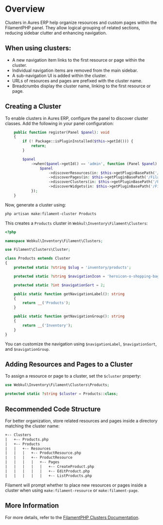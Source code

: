 # Overview

Clusters in Aures ERP help organize resources and custom pages within the FilamentPHP panel. They allow logical grouping of related sections, reducing sidebar clutter and enhancing navigation.

## When using clusters:

- A new navigation item links to the first resource or page within the cluster.
- Individual navigation items are removed from the main sidebar.
- A sub-navigation UI is added within the cluster.
- URLs of resources and pages are prefixed with the cluster name.
- Breadcrumbs display the cluster name, linking to the first resource or page.

## Creating a Cluster

To enable clusters in Aures ERP, configure the panel to discover cluster classes. Add the following in your panel configuration:

```php
    public function register(Panel $panel): void
    {
        if (! Package::isPluginInstalled($this->getId())) {
            return;
        }

        $panel
            ->when($panel->getId() == 'admin', function (Panel $panel) {
                $panel
                    ->discoverResources(in: $this->getPluginBasePath('/Filament/Resources'), for: 'Webkul\\Inventory\\Filament\\Resources')
                    ->discoverPages(in: $this->getPluginBasePath('/Filament/Pages'), for: 'Webkul\\Inventory\\Filament\\Pages')
                    ->discoverClusters(in: $this->getPluginBasePath('/Filament/Clusters'), for: 'Webkul\\Inventory\\Filament\\Clusters')
                    ->discoverWidgets(in: $this->getPluginBasePath('/Filament/Widgets'), for: 'Webkul\\Inventory\\Filament\\Widgets');
            });
    }
```

Now, generate a cluster using:

```sh
php artisan make:filament-cluster Products
```

This creates a `Products` cluster in `Webkul\Inventory\Filament\Clusters`:

```php
<?php

namespace Webkul\Inventory\Filament\Clusters;

use Filament\Clusters\Cluster;

class Products extends Cluster
{
    protected static ?string $slug = 'inventory/products';

    protected static ?string $navigationIcon = 'heroicon-o-shopping-bag';

    protected static ?int $navigationSort = 2;

    public static function getNavigationLabel(): string
    {
        return __('Products');
    }

    public static function getNavigationGroup(): string
    {
        return __('Inventory');
    }
}

```

You can customize the navigation using `$navigationLabel`, `$navigationSort`, and `$navigationGroup`.

## Adding Resources and Pages to a Cluster

To assign a resource or page to a cluster, set the `$cluster` property:

```php
use Webkul\Inventory\Filament\Clusters\Products;

protected static ?string $cluster = Products::class;
```

## Recommended Code Structure

For better organization, store related resources and pages inside a directory matching the cluster name:

```txt
+-- Clusters
|   +-- Products.php
|   +-- Products
|   |   +-- Resources
|   |   |   +-- ProductResource.php
|   |   |   +-- ProductResource
|   |   |   |   +-- Pages
|   |   |   |   |   +-- CreateProduct.php
|   |   |   |   |   +-- EditProduct.php
|   |   |   |   |   +-- ListProducts.php
```

Filament will prompt whether to place new resources or pages inside a cluster when using `make:filament-resource` or `make:filament-page`.

## More Information

For more details, refer to the [FilamentPHP Clusters Documentation](https://filamentphp.com/docs/3.x/panels/clusters).
